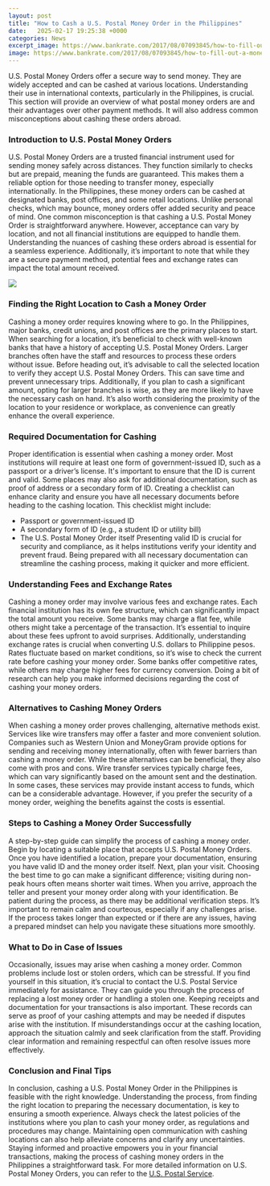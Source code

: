 ```yaml
---
layout: post
title: "How to Cash a U.S. Postal Money Order in the Philippines"
date:   2025-02-17 19:25:38 +0000
categories: News
excerpt_image: https://www.bankrate.com/2017/08/07093845/how-to-fill-out-a-money-order.jpg
image: https://www.bankrate.com/2017/08/07093845/how-to-fill-out-a-money-order.jpg
---
```


U.S. Postal Money Orders offer a secure way to send money. They are widely accepted and can be cashed at various locations. Understanding their use in international contexts, particularly in the Philippines, is crucial. This section will provide an overview of what postal money orders are and their advantages over other payment methods. It will also address common misconceptions about cashing these orders abroad.
### Introduction to U.S. Postal Money Orders
U.S. Postal Money Orders are a trusted financial instrument used for sending money safely across distances. They function similarly to checks but are prepaid, meaning the funds are guaranteed. This makes them a reliable option for those needing to transfer money, especially internationally. In the Philippines, these money orders can be cashed at designated banks, post offices, and some retail locations. Unlike personal checks, which may bounce, money orders offer added security and peace of mind.
One common misconception is that cashing a U.S. Postal Money Order is straightforward anywhere. However, acceptance can vary by location, and not all financial institutions are equipped to handle them. Understanding the nuances of cashing these orders abroad is essential for a seamless experience. Additionally, it’s important to note that while they are a secure payment method, potential fees and exchange rates can impact the total amount received. 

![](https://www.bankrate.com/2017/08/07093845/how-to-fill-out-a-money-order.jpg)
### Finding the Right Location to Cash a Money Order
Cashing a money order requires knowing where to go. In the Philippines, major banks, credit unions, and post offices are the primary places to start. When searching for a location, it’s beneficial to check with well-known banks that have a history of accepting U.S. Postal Money Orders. Larger branches often have the staff and resources to process these orders without issue.
Before heading out, it’s advisable to call the selected location to verify they accept U.S. Postal Money Orders. This can save time and prevent unnecessary trips. Additionally, if you plan to cash a significant amount, opting for larger branches is wise, as they are more likely to have the necessary cash on hand. It’s also worth considering the proximity of the location to your residence or workplace, as convenience can greatly enhance the overall experience.
### Required Documentation for Cashing
Proper identification is essential when cashing a money order. Most institutions will require at least one form of government-issued ID, such as a passport or a driver’s license. It's important to ensure that the ID is current and valid. Some places may also ask for additional documentation, such as proof of address or a secondary form of ID. 
Creating a checklist can enhance clarity and ensure you have all necessary documents before heading to the cashing location. This checklist might include: 
- Passport or government-issued ID
- A secondary form of ID (e.g., a student ID or utility bill)
- The U.S. Postal Money Order itself
Presenting valid ID is crucial for security and compliance, as it helps institutions verify your identity and prevent fraud. Being prepared with all necessary documentation can streamline the cashing process, making it quicker and more efficient.
### Understanding Fees and Exchange Rates
Cashing a money order may involve various fees and exchange rates. Each financial institution has its own fee structure, which can significantly impact the total amount you receive. Some banks may charge a flat fee, while others might take a percentage of the transaction. It’s essential to inquire about these fees upfront to avoid surprises.
Additionally, understanding exchange rates is crucial when converting U.S. dollars to Philippine pesos. Rates fluctuate based on market conditions, so it’s wise to check the current rate before cashing your money order. Some banks offer competitive rates, while others may charge higher fees for currency conversion. Doing a bit of research can help you make informed decisions regarding the cost of cashing your money orders.
### Alternatives to Cashing Money Orders
When cashing a money order proves challenging, alternative methods exist. Services like wire transfers may offer a faster and more convenient solution. Companies such as Western Union and MoneyGram provide options for sending and receiving money internationally, often with fewer barriers than cashing a money order. 
While these alternatives can be beneficial, they also come with pros and cons. Wire transfer services typically charge fees, which can vary significantly based on the amount sent and the destination. In some cases, these services may provide instant access to funds, which can be a considerable advantage. However, if you prefer the security of a money order, weighing the benefits against the costs is essential.
### Steps to Cashing a Money Order Successfully
A step-by-step guide can simplify the process of cashing a money order. Begin by locating a suitable place that accepts U.S. Postal Money Orders. Once you have identified a location, prepare your documentation, ensuring you have valid ID and the money order itself.
Next, plan your visit. Choosing the best time to go can make a significant difference; visiting during non-peak hours often means shorter wait times. When you arrive, approach the teller and present your money order along with your identification. Be patient during the process, as there may be additional verification steps. 
It’s important to remain calm and courteous, especially if any challenges arise. If the process takes longer than expected or if there are any issues, having a prepared mindset can help you navigate these situations more smoothly. 
### What to Do in Case of Issues
Occasionally, issues may arise when cashing a money order. Common problems include lost or stolen orders, which can be stressful. If you find yourself in this situation, it’s crucial to contact the U.S. Postal Service immediately for assistance. They can guide you through the process of replacing a lost money order or handling a stolen one.
Keeping receipts and documentation for your transactions is also important. These records can serve as proof of your cashing attempts and may be needed if disputes arise with the institution. If misunderstandings occur at the cashing location, approach the situation calmly and seek clarification from the staff. Providing clear information and remaining respectful can often resolve issues more effectively.
### Conclusion and Final Tips
In conclusion, cashing a U.S. Postal Money Order in the Philippines is feasible with the right knowledge. Understanding the process, from finding the right location to preparing the necessary documentation, is key to ensuring a smooth experience. 
Always check the latest policies of the institutions where you plan to cash your money order, as regulations and procedures may change. Maintaining open communication with cashing locations can also help alleviate concerns and clarify any uncertainties. Staying informed and proactive empowers you in your financial transactions, making the process of cashing money orders in the Philippines a straightforward task. 
For more detailed information on U.S. Postal Money Orders, you can refer to the [U.S. Postal Service](https://fr.edu.vn/en/United_States_Postal_Service).